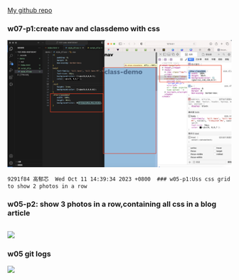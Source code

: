 
[My github repo](https://github.com/kelly20011011/1121-web-409730347.git)

### w07-p1:create nav and classdemo with css

![](w07-p1.png)

```
9291f84 高郁芯  Wed Oct 11 14:39:34 2023 +0800  ### w05-p1:Uss css grid to show 2 photos in a row
```

### w05-p2: show 3 photos in a row,containing all css in a blog article
```

```
![](w05-p2.png)

### w05 git logs
![](w05-p3.png)